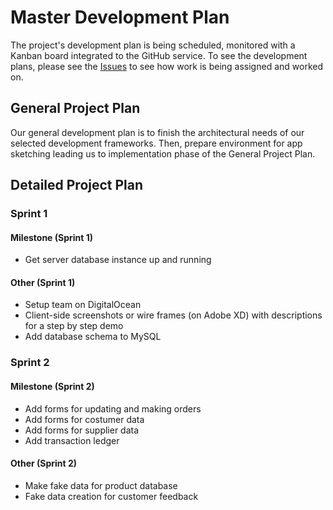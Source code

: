 # Master Development Plan

The project's development plan is being scheduled, monitored with a Kanban board integrated to the GitHub service. To see the development plans, please see the [Issues](https://github.com/mambadb/mambadb/issues/) to see how work is being assigned and worked on.

## General Project Plan

Our general development plan is to finish the architectural needs of our selected development frameworks. Then, prepare environment for app sketching leading us to implementation phase of the General Project Plan.

## Detailed Project Plan

### Sprint 1

#### Milestone (Sprint 1)

* Get server database instance up and running

#### Other (Sprint 1)

* Setup team on DigitalOcean
* Client-side screenshots or wire frames (on Adobe XD) with descriptions for a step by step demo
* Add database schema to MySQL

### Sprint 2

#### Milestone (Sprint 2)

* Add forms for updating and making orders
* Add forms for costumer data
* Add forms for supplier data
* Add transaction ledger

#### Other (Sprint 2)

* Make fake data for product database
* Fake data creation for customer feedback